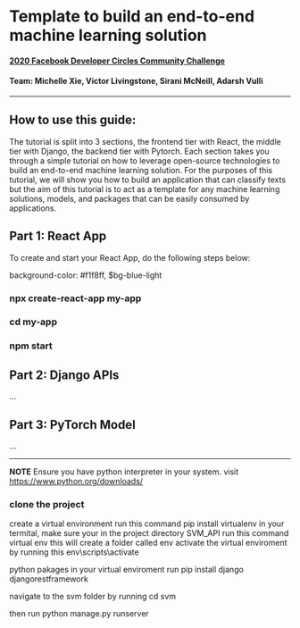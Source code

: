 # Template to build an end-to-end machine learning solution

#### [2020 Facebook Developer Circles Community Challenge](https://developercircles2020.devpost.com/)
#### Team: Michelle Xie, Victor Livingstone, Sirani McNeill, Adarsh Vulli
___________________________________________________________________________________________________________________________________________________________________________________

## How to use this guide: 

The tutorial is split into 3 sections, the frontend tier with React, the middle tier with Django, the backend tier with Pytorch. Each section takes you through a simple tutorial on how to leverage open-source technologies to build an end-to-end machine learning solution. For the purposes of this tutorial, we will show you how to build an application that can classify texts but the aim of this tutorial is to act as a template for any machine learning solutions, models, and packages that can be easily consumed by applications. 

## Part 1: React App

To create and start your React App, do the following steps below:

background-color: #f1f8ff, $bg-blue-light

### npx create-react-app my-app
### cd my-app
### npm start


## Part 2: Django APIs
...

## Part 3: PyTorch Model
...

___________________________________________________________________________________________________________________________________________________________________________________

**NOTE** Ensure you have python interpreter in your system. visit https://www.python.org/downloads/

### clone the project

create a virtual environment run this command pip install virtualenv in your termital, make sure your in the project directory SVM_API run this command virtual env this will create a folder called env activate the virtual enviroment by running this env\scripts\activate

python pakages in your virtual enviroment run pip install django djangorestframework

navigate to the svm folder by running cd svm

then run python manage.py runserver
